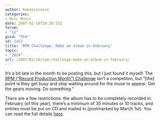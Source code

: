 ```yaml
---
author: Ramaniscence
categories:
- Misc Music
date: 2007-02-10T20:20:15Z
forum:
- "12"
guid: "554"
id: 1453
title: 'RPM Challenge: Make an album in February'
topic:
- "2624"
url: /2007/02/10/rpm-challenge-make-an-album-in-february/
---
```


It&#8217;s a bit late in the month to be posting this, but I just found it myself. The [RPM (&#8220;Record Production Month&#8221;) Challenge](http://www.rpmchallenge.com) isn&#8217;t a competiton, but &#8220;[the] point is they get busy and stop waiting around for the muse to appear. Get the gears moving. Do something.&#8221;
  
There are a few restrictions: the album has to be completely recorded in February (of this year), there&#8217;s a minimum of 35 minutes or 10 tracks, and entries must be put on CD and mailed in (postmarked by March 1st). You can read the full details [here](http://www.rpmchallenge.com/content/view/844/1/).